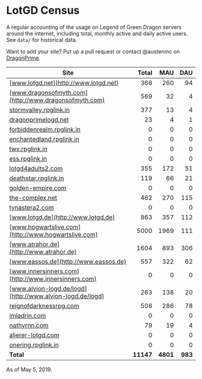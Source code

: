 # LotGD Census
A regular accounting of the usage on Legend of Green Dragon servers around the internet, including total, monthly active and daily active users. See `data/` for historical data.

Want to add your site? Put up a pull request or contact @austenmc on [DragonPrime](http://dragonprime.net).


Site | Total | MAU | DAU
--- | ---:| ---:| ---:
[www.lotgd.net](http://www.lotgd.net)|368|260|94
[www.dragonsofmyth.com](http://www.dragonsofmyth.com)|569|32|4
[stormvalley.rpglink.in](http://stormvalley.rpglink.in)|377|13|4
[dragonprimelogd.net](http://dragonprimelogd.net)|23|4|1
[forbiddenrealm.rpglink.in](http://forbiddenrealm.rpglink.in)|0|0|0
[enchantedland.rpglink.in](http://enchantedland.rpglink.in)|0|0|0
[twx.rpglink.in](http://twx.rpglink.in)|0|0|0
[ess.rpglink.in](http://ess.rpglink.in)|0|0|0
[lotgd4adults2.com](http://lotgd4adults2.com)|355|172|51
[deathstar.rpglink.in](http://deathstar.rpglink.in)|119|66|21
[golden-empire.com](http://golden-empire.com)|0|0|0
[the-complex.net](http://the-complex.net)|462|270|115
[tynastera2.com](http://tynastera2.com)|0|0|0
[www.lotgd.de](http://www.lotgd.de)|863|357|112
[www.hogwartslive.com](http://www.hogwartslive.com)|5000|1969|111
[www.atrahor.de](http://www.atrahor.de)|1604|893|306
[www.eassos.de](http://www.eassos.de)|557|322|62
[www.innersinners.com](http://www.innersinners.com)|0|0|0
[www.alvion-logd.de/logd](http://www.alvion-logd.de/logd)|263|138|20
[reignofdarknessrpg.com](http://reignofdarknessrpg.com)|508|286|78
[imladrin.com](http://imladrin.com)|0|0|0
[nathyrnn.com](http://nathyrnn.com)|79|19|4
[aljerer-lotgd.com](http://aljerer-lotgd.com)|0|0|0
[onering.rpglink.in](http://onering.rpglink.in)|0|0|0
**Total**|**11147**|**4801**|**983**

As of May 5, 2019.
